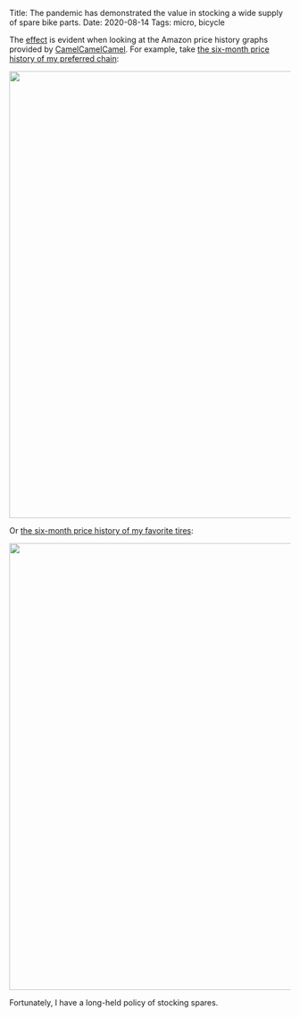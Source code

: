 Title: The pandemic has demonstrated the value in stocking a wide supply of spare bike parts.
Date: 2020-08-14
Tags: micro, bicycle

The [effect](https://apnews.com/39b3691b8e1ea3d74d1280a75e451a36) is evident when looking at the Amazon price history graphs provided by [CamelCamelCamel](https://camelcamelcamel.com/). For example, take [the six-month price history of my preferred chain](https://camelcamelcamel.com/product/B001AYOP9M):

<a href="https://camelcamelcamel.com/product/B001AYOP9M"><img src="/media/images/camelcamelcamel-20200214_20200814-chain.png" width="800"></a>

Or [the six-month price history of my favorite tires](https://camelcamelcamel.com/product/B017YXN8C2):

<a href="https://camelcamelcamel.com/product/B017YXN8C2"><img src="/media/images/camelcamelcamel-20200214_20200814-tires.png" width="800"></a>

Fortunately, I have a long-held policy of stocking spares.
